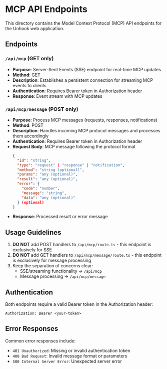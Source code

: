 # MCP API Endpoints

This directory contains the Model Context Protocol (MCP) API endpoints for the Unhook web application.

## Endpoints

### `/api/mcp` (GET only)
- **Purpose**: Server-Sent Events (SSE) endpoint for real-time MCP updates
- **Method**: GET
- **Description**: Establishes a persistent connection for streaming MCP events to clients
- **Authentication**: Requires Bearer token in Authorization header
- **Response**: Event stream with MCP updates

### `/api/mcp/message` (POST only)
- **Purpose**: Process MCP messages (requests, responses, notifications)
- **Method**: POST
- **Description**: Handles incoming MCP protocol messages and processes them accordingly
- **Authentication**: Requires Bearer token in Authorization header
- **Request Body**: MCP message following the protocol format
  ```json
  {
    "id": "string",
    "type": "request" | "response" | "notification",
    "method": "string (optional)",
    "params": "any (optional)",
    "result": "any (optional)",
    "error": {
      "code": "number",
      "message": "string",
      "data": "any (optional)"
    } (optional)
  }
  ```
- **Response**: Processed result or error message

## Usage Guidelines

1. **DO NOT** add POST handlers to `/api/mcp/route.ts` - this endpoint is exclusively for SSE
2. **DO NOT** add GET handlers to `/api/mcp/message/route.ts` - this endpoint is exclusively for message processing
3. Keep the separation of concerns clear:
   - SSE/streaming functionality → `/api/mcp`
   - Message processing → `/api/mcp/message`

## Authentication

Both endpoints require a valid Bearer token in the Authorization header:
```
Authorization: Bearer <your-token>
```

## Error Responses

Common error responses include:
- `401 Unauthorized`: Missing or invalid authentication token
- `400 Bad Request`: Invalid message format or parameters
- `500 Internal Server Error`: Unexpected server error